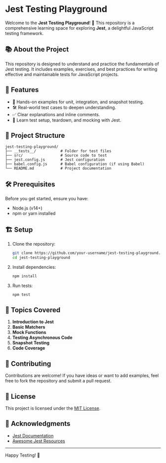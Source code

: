 

# Jest Testing Playground

Welcome to the **Jest Testing Playground**! 🎉 This repository is a comprehensive learning space for exploring **Jest**, a delightful JavaScript testing framework.

## 📚 About the Project

This repository is designed to understand and practice the fundamentals of Jest testing. It includes examples, exercises, and best practices for writing effective and maintainable tests for JavaScript projects.

## 🚀 Features

- 🌟 Hands-on examples for unit, integration, and snapshot testing.
- 🛠️ Real-world test cases to deepen understanding.
- ✅ Clear explanations and inline comments.
- 🧪 Learn test setup, teardown, and mocking with Jest.

## 📁 Project Structure

```
jest-testing-playground/
├── __tests__/           # Folder for test files
├── src/                 # Source code to test
├── jest.config.js       # Jest configuration
├── babel.config.js      # Babel configuration (if using Babel)
└── README.md            # Project documentation
```

## 🛠️ Prerequisites

Before you get started, ensure you have:

- Node.js (v14+)
- npm or yarn installed

## 🏗️ Setup

1. Clone the repository:
   ```bash
   git clone https://github.com/your-username/jest-testing-playground.git
   cd jest-testing-playground
   ```

2. Install dependencies:
   ```bash
   npm install
   ```

3. Run tests:
   ```bash
   npm test
   ```

## 📖 Topics Covered

1. **Introduction to Jest**
2. **Basic Matchers**
3. **Mock Functions**
4. **Testing Asynchronous Code**
5. **Snapshot Testing**
6. **Code Coverage**

## 🤝 Contributing

Contributions are welcome! If you have ideas or want to add examples, feel free to fork the repository and submit a pull request.

## 📝 License

This project is licensed under the [MIT License](LICENSE).

## 🙌 Acknowledgments

- [Jest Documentation](https://jestjs.io/docs/getting-started)
- [Awesome Jest Resources](https://github.com/jest-community/awesome-jest)

---

Happy Testing! 🚀
